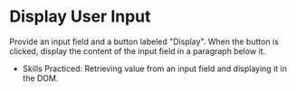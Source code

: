 # Display User Input

Provide an input field and a button labeled "Display". When the button is clicked, display the content of the input field in a paragraph below it.

- Skills Practiced: Retrieving value from an input field and displaying it in the DOM.